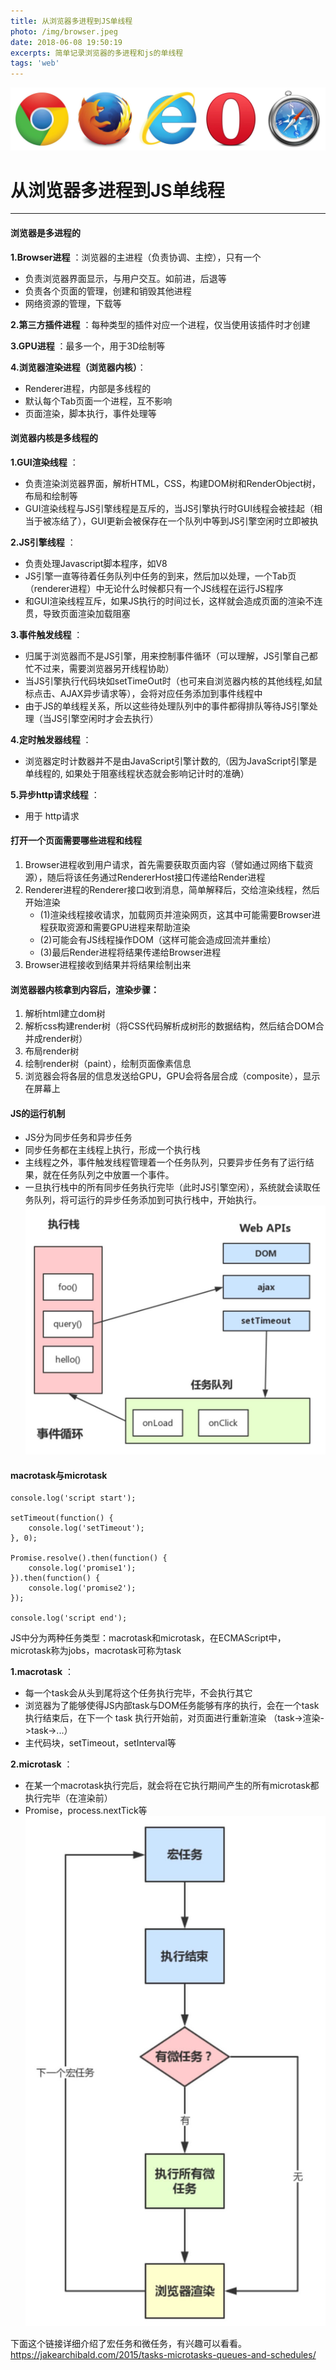 ```yaml
---
title: 从浏览器多进程到JS单线程
photo: /img/browser.jpeg
date: 2018-06-08 19:50:19
excerpts: 简单记录浏览器的多进程和js的单线程
tags: 'web'
---
```


![browser](/img/browser.jpeg)

# 从浏览器多进程到JS单线程

------

#### 浏览器是多进程的

 **1.Browser进程** ：浏览器的主进程（负责协调、主控），只有一个
- 负责浏览器界面显示，与用户交互。如前进，后退等
- 负责各个页面的管理，创建和销毁其他进程
- 网络资源的管理，下载等

**2.第三方插件进程** ：每种类型的插件对应一个进程，仅当使用该插件时才创建

**3.GPU进程** ：最多一个，用于3D绘制等

**4.浏览器渲染进程（浏览器内核）**：
- Renderer进程，内部是多线程的
- 默认每个Tab页面一个进程，互不影响
- 页面渲染，脚本执行，事件处理等


#### 浏览器内核是多线程的

**1.GUI渲染线程** ： 
- 负责渲染浏览器界面，解析HTML，CSS，构建DOM树和RenderObject树，布局和绘制等
- GUI渲染线程与JS引擎线程是互斥的，当JS引擎执行时GUI线程会被挂起（相当于被冻结了），GUI更新会被保存在一个队列中等到JS引擎空闲时立即被执

**2.JS引擎线程** ：
- 负责处理Javascript脚本程序，如V8
- JS引擎一直等待着任务队列中任务的到来，然后加以处理，一个Tab页（renderer进程）中无论什么时候都只有一个JS线程在运行JS程序
- 和GUI渲染线程互斥，如果JS执行的时间过长，这样就会造成页面的渲染不连贯，导致页面渲染加载阻塞

**3.事件触发线程** ：
- 归属于浏览器而不是JS引擎，用来控制事件循环（可以理解，JS引擎自己都忙不过来，需要浏览器另开线程协助）
- 当JS引擎执行代码块如setTimeOut时（也可来自浏览器内核的其他线程,如鼠标点击、AJAX异步请求等），会将对应任务添加到事件线程中
- 由于JS的单线程关系，所以这些待处理队列中的事件都得排队等待JS引擎处理（当JS引擎空闲时才会去执行）

**4.定时触发器线程** ：
- 浏览器定时计数器并不是由JavaScript引擎计数的,（因为JavaScript引擎是单线程的, 如果处于阻塞线程状态就会影响记计时的准确）

**5.异步http请求线程** ：
- 用于 http请求

#### 打开一个页面需要哪些进程和线程

1. Browser进程收到用户请求，首先需要获取页面内容（譬如通过网络下载资源），随后将该任务通过RendererHost接口传递给Render进程
2. Renderer进程的Renderer接口收到消息，简单解释后，交给渲染线程，然后开始渲染
	- (1)渲染线程接收请求，加载网页并渲染网页，这其中可能需要Browser进程获取资源和需要GPU进程来帮助渲染
	-  (2)可能会有JS线程操作DOM（这样可能会造成回流并重绘）
	-  (3)最后Render进程将结果传递给Browser进程
3. Browser进程接收到结果并将结果绘制出来

#### 浏览器器内核拿到内容后，渲染步骤：

1. 解析html建立dom树
2. 解析css构建render树（将CSS代码解析成树形的数据结构，然后结合DOM合并成render树）
3. 布局render树
4. 绘制render树（paint），绘制页面像素信息
5. 浏览器会将各层的信息发送给GPU，GPU会将各层合成（composite），显示在屏幕上

#### JS的运行机制

- JS分为同步任务和异步任务
- 同步任务都在主线程上执行，形成一个执行栈
- 主线程之外，事件触发线程管理着一个任务队列，只要异步任务有了运行结果，就在任务队列之中放置一个事件。
- 一旦执行栈中的所有同步任务执行完毕（此时JS引擎空闲），系统就会读取任务队列，将可运行的异步任务添加到可执行栈中，开始执行。
![browser](/img/js.png)


#### macrotask与microtask

```
console.log('script start');

setTimeout(function() {
    console.log('setTimeout');
}, 0);

Promise.resolve().then(function() {
    console.log('promise1');
}).then(function() {
    console.log('promise2');
});

console.log('script end');
```

JS中分为两种任务类型：macrotask和microtask，在ECMAScript中，microtask称为jobs，macrotask可称为task

**1.macrotask** ：
- 每一个task会从头到尾将这个任务执行完毕，不会执行其它
- 浏览器为了能够使得JS内部task与DOM任务能够有序的执行，会在一个task执行结束后，在下一个 task 执行开始前，对页面进行重新渲染 （task->渲染->task->...）
- 主代码块，setTimeout，setInterval等

**2.microtask** ：
- 在某一个macrotask执行完后，就会将在它执行期间产生的所有microtask都执行完毕（在渲染前）
- Promise，process.nextTick等
![browser](/img/mic.png)

下面这个链接详细介绍了宏任务和微任务，有兴趣可以看看。
https://jakearchibald.com/2015/tasks-microtasks-queues-and-schedules/